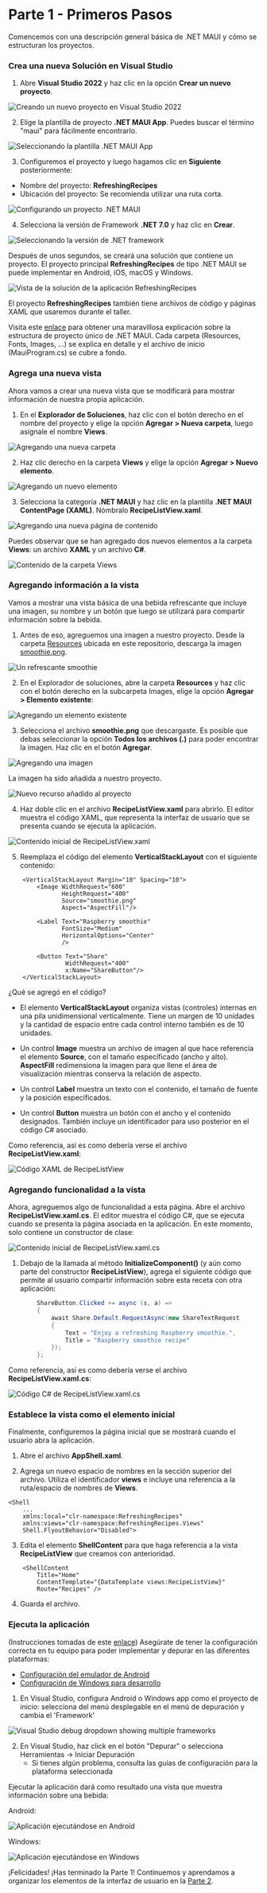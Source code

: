 # Parte 1 - Primeros Pasos
Comencemos con una descripción general básica de .NET MAUI y cómo se estructuran los proyectos.

### Crea una nueva Solución en Visual Studio 
1. Abre **Visual Studio 2022** y haz clic en la opción **Crear un nuevo proyecto**.

![Creando un nuevo proyecto en Visual Studio 2022](/Art/01-OpenVS.png)

2. Elige la plantilla de proyecto **.NET MAUI App**. Puedes buscar el término "maui" para fácilmente encontrarlo.

![Seleccionando la plantilla .NET MAUI App](/Art/02-SelectNetMauiTemplate.png)

3. Configuremos el proyecto y luego hagamos clic en **Siguiente** posteriormente:
* Nombre del proyecto: **RefreshingRecipes**
* Ubicación del proyecto: Se recomienda utilizar una ruta corta.

![Configurando un proyecto .NET MAUI](/Art/03-ConfigureProject.png)

4. Selecciona la versión de Framework **.NET 7.0** y haz clic en **Crear**.

![Seleccionando la versión de .NET framework](/Art/04-SelectNetFrameworkVersion.png)

Después de unos segundos, se creará una solución que contiene un proyecto. El proyecto principal **RefreshingRecipes** de tipo .NET MAUI se puede implementar en Android, iOS, macOS y Windows. 

![Vista de la solución de la aplicación RefreshingRecipes](/Art/05-SolutionStructure.png)

El proyecto **RefreshingRecipes** también tiene archivos de código y páginas XAML que usaremos durante el taller.

Visita este [enlace](https://github.com/dotnet-presentations/dotnet-maui-workshop/blob/63c011c7dc29d50d063000714f6ee3a626a3e840/Part%200%20-%20Overview/README.md#understanding-the-net-maui-single-project) para obtener una maravillosa explicación sobre la estructura de proyecto único de .NET MAUI. Cada carpeta (Resources, Fonts, Images, ...) se explica en detalle y el archivo de inicio (MauiProgram.cs) se cubre a fondo.

### Agrega una nueva vista
Ahora vamos a crear una nueva vista que se modificará para mostrar información de nuestra propia aplicación.

1. En el **Explorador de Soluciones**, haz clic con el botón derecho en el nombre del proyecto y elige la opción **Agregar > Nueva carpeta**, luego asígnale el nombre **Views**.

![Agregando una nueva carpeta](/Art/06-AddNewFolder.png)

2. Haz clic derecho en la carpeta **Views** y elige la opción **Agregar > Nuevo elemento**.

![Agregando un nuevo elemento](/Art/07-AddNewItem.png)

3. Selecciona la categoría **.NET MAUI** y haz clic en la plantilla **.NET MAUI ContentPage (XAML)**. Nómbralo **RecipeListView.xaml**.

![Agregando una nueva página de contenido](/Art/08-AddNewContentPage.png)

Puedes observar que se han agregado dos nuevos elementos a la carpeta **Views**: un archivo **XAML** y un archivo **C#**.

![Contenido de la carpeta Views](/Art/09-ViewsFolderContent.png)

### Agregando información a la vista
Vamos a mostrar una vista básica de una bebida refrescante que incluye una imagen, su nombre y un botón que luego se utilizará para compartir información sobre la bebida.

1. Antes de eso, agreguemos una imagen a nuestro proyecto. Desde la carpeta [Resources](/Resources/) ubicada en este repositorio, descarga la imagen [smoothie.png](/Resources/smoothie.png).

![Un refrescante smoothie](/Resources/smoothie.png)

2. En el Explorador de soluciones, abre la carpeta **Resources** y haz clic con el botón derecho en la subcarpeta Images, elige la opción **Agregar > Elemento existente**:

![Agregando un elemento existente](/Art/10-AddExistingItem.png)

3. Selecciona el archivo **smoothie.png** que descargaste. Es posible que debas seleccionar la opción **Todos los archivos (*.*)** para poder encontrar la imagen. Haz clic en el botón **Agregar**.
  
![Agregando una imagen](/Art/11-AddImage.png)

La imagen ha sido añadida a nuestro proyecto.

![Nuevo recurso añadido al proyecto](/Art/12-NewResource.png)

4. Haz doble clic en el archivo **RecipeListView.xaml** para abrirlo. El editor muestra el código XAML, que representa la interfaz de usuario que se presenta cuando se ejecuta la aplicación.

![Contenido inicial de RecipeListView.xaml](/Art/13-InitialContent.png)

5. Reemplaza el código del elemento **VerticalStackLayout** con el siguiente contenido:

```xaml
    <VerticalStackLayout Margin="10" Spacing="10">
        <Image WidthRequest="600"
               HeightRequest="400"
               Source="smoothie.png"
               Aspect="AspectFill"/>

        <Label Text="Raspberry smoothie"
               FontSize="Medium"
               HorizontalOptions="Center"
               />

        <Button Text="Share"
                WidthRequest="400"
                x:Name="ShareButton"/>
    </VerticalStackLayout>
```

¿Qué se agregó en el código?

* El elemento **VerticalStackLayout** organiza vistas (controles) internas en una pila unidimensional verticalmente. Tiene un margen de 10 unidades y la cantidad de espacio entre cada control interno también es de 10 unidades.

* Un control **Image** muestra un archivo de imagen al que hace referencia el elemento **Source**, con el tamaño específicado (ancho y alto). **AspectFill** redimensiona la imagen para que llene el área de visualización mientras conserva la relación de aspecto.

* Un control **Label** muestra un texto con el contenido, el tamaño de fuente y la posición especificados.

* Un control **Button** muestra un botón con el ancho y el contenido designados. También incluye un identificador para uso posterior en el código C# asociado.


Como referencia, así es como debería verse el archivo **RecipeListView.xaml**:

![Código XAML de RecipeListView](/Art/14-RecipeListViewXAMLCode.png)

### Agregando funcionalidad a la vista
Ahora, agreguemos algo de funcionalidad a esta página. Abre el archivo **RecipeListView.xaml.cs**. El editor muestra el código C#, que se ejecuta cuando se presenta la página asociada en la aplicación. En este momento, solo contiene un constructor de clase:

![Contenido inicial de RecipeListView.xaml.cs](/Art/15-InitialContent.png)

1. Debajo de la llamada al método **InitializeComponent()** (y aún como parte del constructor **RecipeListView**), agrega el siguiente código que permite al usuario compartir información sobre esta receta con otra aplicación:

```csharp
		ShareButton.Clicked += async (s, a) =>
		{
			await Share.Default.RequestAsync(new ShareTextRequest
			{
				Text = "Enjoy a refreshing Raspberry smoothie.",
				Title = "Raspberry smoothie recipe"
			});
		};
```

Como referencia, así es como debería verse el archivo **RecipeListView.xaml.cs**:

![Código C# de RecipeListView.xaml.cs](/Art/16-RecipeListViewCSharpCode.png)

### Establece la vista como el elemento inicial
Finalmente, configuremos la página inicial que se mostrará cuando el usuario abra la aplicación.

1. Abre el archivo **AppShell.xaml**.

2. Agrega un nuevo espacio de nombres en la sección superior del archivo. Utiliza el identificador **views** e incluye una referencia a la ruta/espacio de nombres de **Views**.
  
```xaml
<Shell
    ...
    xmlns:local="clr-namespace:RefreshingRecipes"
    xmlns:views="clr-namespace:RefreshingRecipes.Views"
    Shell.FlyoutBehavior="Disabled">
```

3. Edita el elemento **ShellContent** para que haga referencia a la vista **RecipeListView** que creamos con anterioridad.

```xaml
    <ShellContent
        Title="Home"
        ContentTemplate="{DataTemplate views:RecipeListView}"
        Route="Recipes" />
```

4. Guarda el archivo.

### Ejecuta la aplicación
(Instrucciones tomadas de este [enlace](https://github.com/dotnet-presentations/dotnet-maui-workshop/blob/main/Part%201%20-%20Displaying%20Data/README.md#run-the-app))
Asegúrate de tener la configuración correcta en tu equipo para poder implementar y depurar en las diferentes plataformas:

* [Configuración del emulador de Android](https://docs.microsoft.com/dotnet/maui/android/emulator/device-manager)
* [Configuración de Windows para desarrollo](https://docs.microsoft.com/dotnet/maui/windows/setup)

1. En Visual Studio, configura Android o Windows app como el proyecto de inicio: selecciona del menú desplegable en el menú de depuración y cambia el 'Framework'

![Visual Studio debug dropdown showing multiple frameworks](/Art/17-SelectFramework.png)

2. En Visual Studio, haz click en el botón "Depurar" o selecciona Herramientas -> Iniciar Depuración
    - Si tienes algún problema, consulta las guías de configuración para la plataforma seleccionada


Ejecutar la aplicación dará como resultado una vista que muestra información sobre una bebida:

Android:

![Aplicación ejecutándose en Android](/Art/18-AppRunning.png)

Windows:

![Aplicación ejecutándose en Windows](/Art/19-AppRunningWindows.png)

¡Felicidades! ¡Has terminado la Parte 1! Continuemos y aprendamos a organizar los elementos de la interfaz de usuario en la [Parte 2](/Part2-UIDesign/README-es.md).
